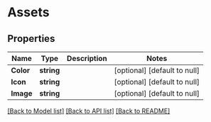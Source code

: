 # Assets

## Properties
Name | Type | Description | Notes
------------ | ------------- | ------------- | -------------
**Color** | **string** |  | [optional] [default to null]
**Icon** | **string** |  | [optional] [default to null]
**Image** | **string** |  | [optional] [default to null]

[[Back to Model list]](../README.md#documentation-for-models) [[Back to API list]](../README.md#documentation-for-api-endpoints) [[Back to README]](../README.md)

